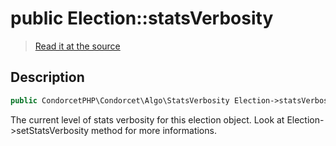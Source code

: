# public Election::statsVerbosity

> [Read it at the source](https://github.com/julien-boudry/Condorcet/blob/master/src/Election.php#L20)

## Description    

```php
public CondorcetPHP\Condorcet\Algo\StatsVerbosity Election->statsVerbosity 
```

The current level of stats verbosity for this election object. Look at Election->setStatsVerbosity method for more informations.
    